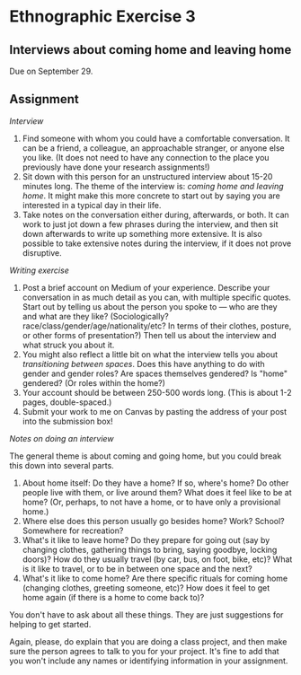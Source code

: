 # Ethnographic Exercise 3

## Interviews about coming home and leaving home

Due on September 29.

## Assignment

*Interview*

1. Find someone with whom you could have a comfortable conversation. It can be a friend, a colleague, an approachable stranger, or anyone else you like. (It does not need to have any connection to the place you previously have done your research assignments!)
2. Sit down with this person for an unstructured interview about 15-20 minutes long. The theme of the interview is: *coming home and leaving home*. It might make this more concrete to start out by saying you are interested in a typical day in their life.
3. Take notes on the conversation either during, afterwards, or both. It can work to just jot down a few phrases during the interview, and then sit down afterwards to write up something more extensive. It is also possible to take extensive notes during the interview, if it does not prove disruptive.
  
*Writing exercise*

1. Post a brief account on Medium of your experience. Describe your conversation in as much detail as you can, with multiple specific quotes. Start out by telling us about the person you spoke to — who are they and what are they like? (Sociologically? race/class/gender/age/nationality/etc? In terms of their clothes, posture, or other forms of presentation?) Then tell us about the interview and what struck you about it. 
2. You might also reflect a little bit on what the interview tells you about *transitioning between spaces*. Does this have anything to do with gender and gender roles? Are spaces themselves gendered? Is "home" gendered? (Or roles within the home?)
3. Your account should be between 250-500 words long. (This is about 1-2 pages, double-spaced.)
4. Submit your work to me on Canvas by pasting the address of your post into the submission box!

*Notes on doing an interview*

The general theme is about coming and going home, but you could break this down into several parts.

1. About home itself: Do they have a home? If so, where's home? Do other people live with them, or live around them? What does it feel like to be at home? (Or, perhaps, to not have a home, or to have only a provisional home.)
2. Where else does this person usually go besides home? Work? School? Somewhere for recreation?
3. What's it like to leave home? Do they prepare for going out (say by changing clothes, gathering things to bring, saying goodbye, locking doors)? How do they usually travel (by car, bus, on foot, bike, etc)? What is it like to travel, or to be in between one space and the next?
4. What's it like to come home? Are there specific rituals for coming home (changing clothes, greeting someone, etc)? How does it feel to get home again (if there is a home to come back to)?

You don't have to ask about all these things. They are just suggestions for helping to get started.

Again, please, do explain that you are doing a class project, and then make sure the person agrees to talk to you for your project. It's fine to add that you won't include any names or identifying information in your assignment.
